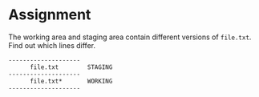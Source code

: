# Assignment

The working area and staging area contain different versions of `file.txt`.
Find out which lines differ.

```text
--------------------
      file.txt        STAGING
--------------------
      file.txt*       WORKING
--------------------
```
